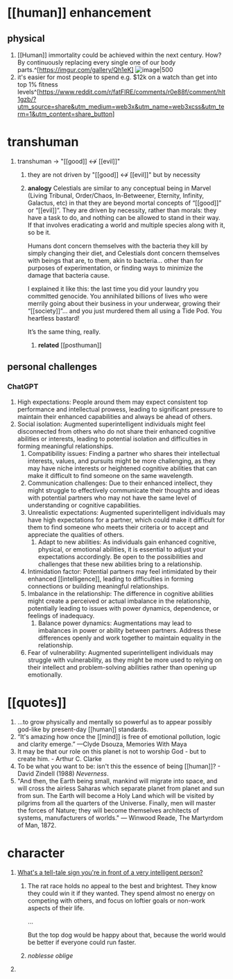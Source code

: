 # [[human]] enhancement
## physical
1. [[Human]] immortality could be achieved within the next century. How? By continuously replacing every single one of our body parts.^[https://imgur.com/gallery/Qh1eK]
   ![image|500](https://i.imgur.com/8cxOoWv.jpeg)
2. it's easier for most people to spend e.g. $12k on a watch than get into top 1% fitness levels^[https://www.reddit.com/r/fatFIRE/comments/r0e88f/comment/hlt1gzb/?utm_source=share&utm_medium=web3x&utm_name=web3xcss&utm_term=1&utm_content=share_button]

# transhuman
1. transhuman → "[[good]] ↮ [[evil]]"
	1. they are not driven by "[[good]] ↮ [[evil]]" but by necessity
	2. **analogy**
		Celestials are similar to any conceptual being in Marvel (Living Tribunal, Order/Chaos, In-Betweener, Eternity, Infinity, Galactus, etc) in that they are beyond mortal concepts of “[[good]]” or “[[evil]]”. They are driven by necessity, rather than morals: they have a task to do, and nothing can be allowed to stand in their way. If that involves eradicating a world and multiple species along with it, so be it.
		
		Humans dont concern themselves with the bacteria they kill by simply changing their diet, and Celestials dont concern themselves with beings that are, to them, akin to bacteria… other than for purposes of experimentation, or finding ways to minimize the damage that bacteria cause.
		
		I explained it like this: the last time you did your laundry you committed genocide. You annihilated billions of lives who were merrily going about their business in your underwear, growing their “[[society]]”… and you just murdered them all using a Tide Pod. You heartless bastard!
		
		It’s the same thing, really.
		
		1. **related**
			[[posthuman]]

## personal challenges
### ChatGPT
1. High expectations: People around them may expect consistent top performance and intellectual prowess, leading to significant pressure to maintain their enhanced capabilities and always be ahead of others.
2. Social isolation: Augmented superintelligent individuals might feel disconnected from others who do not share their enhanced cognitive abilities or interests, leading to potential isolation and difficulties in forming meaningful relationships.
	1. Compatibility issues: Finding a partner who shares their intellectual interests, values, and pursuits might be more challenging, as they may have niche interests or heightened cognitive abilities that can make it difficult to find someone on the same wavelength.
	2. Communication challenges: Due to their enhanced intellect, they might struggle to effectively communicate their thoughts and ideas with potential partners who may not have the same level of understanding or cognitive capabilities.
	3. Unrealistic expectations: Augmented superintelligent individuals may have high expectations for a partner, which could make it difficult for them to find someone who meets their criteria or to accept and appreciate the qualities of others.
		1. Adapt to new abilities: As individuals gain enhanced cognitive, physical, or emotional abilities, it is essential to adjust your expectations accordingly. Be open to the possibilities and challenges that these new abilities bring to a relationship.
	4. Intimidation factor: Potential partners may feel intimidated by their enhanced [[intelligence]], leading to difficulties in forming connections or building meaningful relationships.
	5. Imbalance in the relationship: The difference in cognitive abilities might create a perceived or actual imbalance in the relationship, potentially leading to issues with power dynamics, dependence, or feelings of inadequacy.
		1. Balance power dynamics: Augmentations may lead to imbalances in power or ability between partners. Address these differences openly and work together to maintain equality in the relationship.
	6. Fear of vulnerability: Augmented superintelligent individuals may struggle with vulnerability, as they might be more used to relying on their intellect and problem-solving abilities rather than opening up emotionally.

# [[quotes]]
1. ...to grow physically and mentally so powerful as to appear possibly god-like by present-day [[human]] standards.
2. “It's amazing how once the [[mind]] is free of emotional pollution, logic and clarity emerge.” —Clyde Dsouza, Memories With Maya
3. It may be that our role on this planet is not to worship God - but to create him. -   Arthur C. Clarke
4. To be what you want to be: isn't this the essence of being [[human]]? - David Zindell (1988) _Neverness_.
5. "And then, the Earth being small, mankind will migrate into space, and will cross the airless Saharas which separate planet from planet and sun from sun. The Earth will become a Holy Land which will be visited by pilgrims from all the quarters of the Universe. Finally, men will master the forces of Nature; they will become themselves architects of systems, manufacturers of worlds." — Winwood Reade, The Martyrdom of Man, 1872.

# character
1. [What's a tell-tale sign you're in front of a very intelligent person?](https://qr.ae/pvg2Eg)
	1. The rat race holds no appeal to the best and brightest. They know they could win it if they wanted. They spend almost no energy on competing with others, and focus on loftier goals or non-work aspects of their life.
	   
	   ...
	   
	   But the top dog would be happy about that, because the world would be better if everyone could run faster.
	3. *noblesse oblige*
2. 